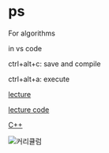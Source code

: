 # ps
For algorithms

in vs code

ctrl+alt+c: save and compile

ctrl+alt+a: execute

[lecture](https://blog.encrypted.gg/923?category=773649)


[lecture code](https://github.com/encrypted-def/basic-algo-lecture-metarial)


[C++](http://www.tcpschool.com/c/c_pointer_various)


![커리큘럼]((https://user-images.githubusercontent.com/58674914/105943193-1c432e80-60a4-11eb-8f06-abbc8b5d276b.png))
